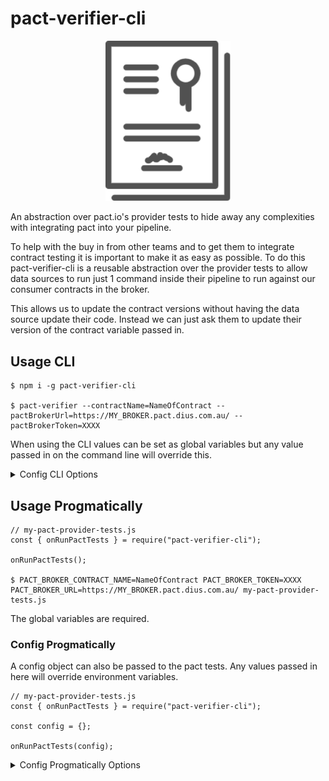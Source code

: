 # pact-verifier-cli

<p align="center">
  <img src="/logo.png" width="200" title="Pact provider logo">
</p>

An abstraction over pact.io's provider tests to hide away any complexities with integrating pact into your pipeline. 

To help with the buy in from other teams and to get them to integrate contract testing it is important to make it as easy as possible. To do this pact-verifier-cli is a reusable abstraction over the provider tests to allow data sources to run just 1 command inside their pipeline to run against our consumer contracts in the broker. 

This allows us to update the contract versions without having the data source update their code. Instead we can just ask them to update their version of the contract variable passed in.

## Usage CLI
    $ npm i -g pact-verifier-cli

    $ pact-verifier --contractName=NameOfContract --pactBrokerUrl=https://MY_BROKER.pact.dius.com.au/ --pactBrokerToken=XXXX

When using the CLI values can be set as global variables but any value passed in on the command line will override this.

<details><summary>Config CLI Options</summary>

| Parameter                   | Required | Type             | Description                                                                                                                                                                                                                                      |
| --------------------------- | :------: | ---------------- | ------------------------------------------------------------------------------------------------------------------------------------------------------------------------------------------------------------------------------------------------ |
| `applicationUrl`           |   false   | string           | Running API provider host endpoint. e.g --applicationUrl=XXXX                                                                                                                                                                                                 |
| `contractName`                  |   false   | string           | Name of the provider contract. Overrides global variable PACT_BROKER_CONTRACT_NAME. e.g --contractName=XXXX         
| `pactBrokerUrl`             |  false   | string           | URL of the Pact Broker to retrieve pacts from. Required if not using pactUrls. e.g --pactBrokerUrl=XXXX                                        
| `contractTags`                      |  false   | array of strings | Array of tags, used to filter pacts from the Broker. e.g --contractTags={"dev", "prod"}                                                                                                                                |
| `pactBrokerToken`           |  false   | string           | Bearer token for Pact Broker authentication. If using Pactflow, you likely need this option. e.g --pactBrokerToken=XXXX                                                                                                                                                   |
| `publishVerificationResult` |  false   | boolean          | Publish verification result to Broker --pactBrokerToken=true                                                                                                                                                                                                           | boolean |
| `contractVersion`           |  false   | string           | Provider version, required to publish verification results to a broker --contractVersion=XXXX  

</details>

## Usage Progmatically
    // my-pact-provider-tests.js
    const { onRunPactTests } = require("pact-verifier-cli");

    onRunPactTests();

    $ PACT_BROKER_CONTRACT_NAME=NameOfContract PACT_BROKER_TOKEN=XXXX PACT_BROKER_URL=https://MY_BROKER.pact.dius.com.au/ my-pact-provider-tests.js

The global variables are required.

### Config Progmatically

A config object can also be passed to the pact tests. Any values passed in here will override environment variables.

    // my-pact-provider-tests.js
    const { onRunPactTests } = require("pact-verifier-cli");
    
    const config = {};

    onRunPactTests(config);

<details><summary>Config Progmatically Options</summary>

| Parameter                   | Required | Type             | Description                                                                                                                                                                                                                                      |
| --------------------------- | :------: | ---------------- | ------------------------------------------------------------------------------------------------------------------------------------------------------------------------------------------------------------------------------------------------ |
| `applicationUrl`           |   false   | string           | Running API provider host endpoint.                                                                                                                                                                                                    |
| `contractName`                  |   false   | string           | Name of the provider contract. Overrides global variable PACT_BROKER_CONTRACT_NAME.                 
| `pactBrokerUrl`             |  false   | string           | URL of the Pact Broker to retrieve pacts from. Required if not using pactUrls.                                                                                                                                                                   |
| `contractTags`                      |  false   | array of strings | Array of tags, used to filter pacts from the Broker.                                                                                                                               |
| `pactBrokerToken`           |  false   | string           | Bearer token for Pact Broker authentication. If using Pactflow, you likely need this option.                                                                                                                                                     |
| `publishVerificationResult` |  false   | boolean          | Publish verification result to Broker                                                                                                                                                                                                            | boolean |
| `contractVersion`           |  false   | string           | Provider version, required to publish verification results to a broker         

</details>